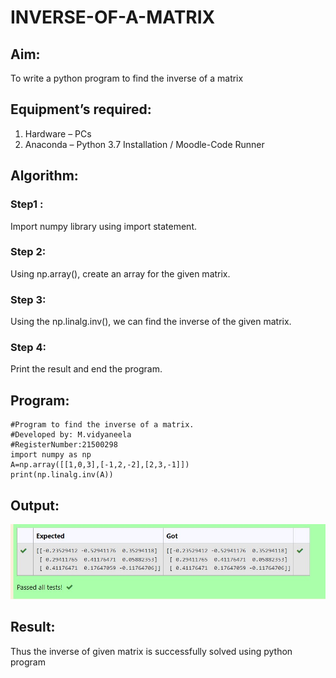 # INVERSE-OF-A-MATRIX
## Aim:
To write a python program to find the inverse of a matrix
## Equipment’s required:
1. 	Hardware – PCs
2. 	Anaconda – Python 3.7 Installation / Moodle-Code Runner
## Algorithm:
### Step1 :
Import numpy library using import statement.

### Step 2:
Using np.array(), create an array for the given matrix.

### Step 3:
Using the np.linalg.inv(), we can find the inverse of the given matrix.

### Step 4:
Print the result and end the program. 

## Program:
```
#Program to find the inverse of a matrix.
#Developed by: M.vidyaneela
#RegisterNumber:21500298
import numpy as np
A=np.array([[1,0,3],[-1,2,-2],[2,3,-1]])
print(np.linalg.inv(A))
```
## Output:

![](./output.jpg)


## Result:
Thus the inverse of given matrix is successfully solved using python program

